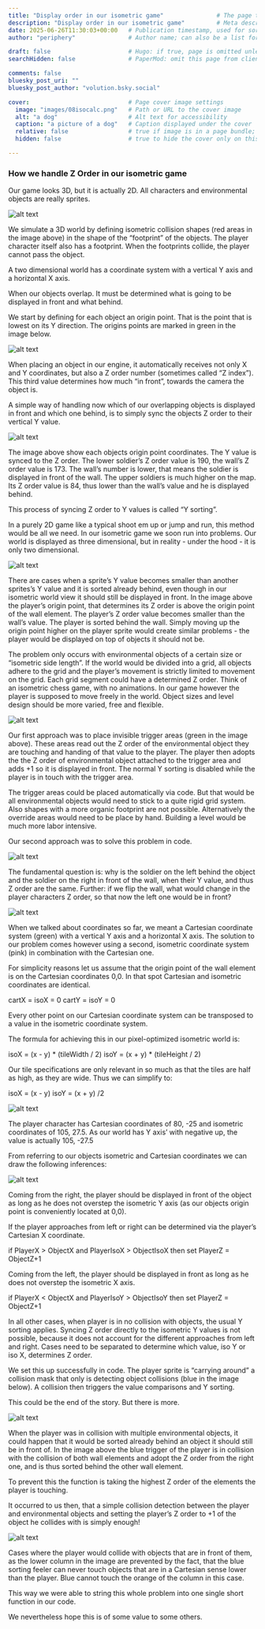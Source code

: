 ```yaml
---
title: "Display order in our isometric game"               # The page title, shown in the browser and in listings
description: "Display order in our isometric game"         # Meta description for SEO and social sharing
date: 2025-06-26T11:30:03+00:00   # Publication timestamp, used for sorting and display
author: "periphery"               # Author name; can also be a list for multiple authors

draft: false                      # Hugo: if true, page is omitted unless built with --buildDrafts
searchHidden: false               # PaperMod: omit this page from client-side search

comments: false
bluesky_post_uri: ""
bluesky_post_author: "volution.bsky.social"

cover:                            # Page cover image settings
  image: "images/08isocalc.png"   # Path or URL to the cover image
  alt: "a dog"                    # Alt text for accessibility
  caption: "a picture of a dog"   # Caption displayed under the cover
  relative: false                 # true if image is in a page bundle; false for static files
  hidden: false                   # true to hide the cover only on this page

---
```



### How we handle Z Order in our isometric game

Our game looks 3D, but it is actually 2D. All characters and environmental objects are really sprites.

![alt text](images/01groundcollision.png)

We simulate a 3D world by defining isometric collision shapes (red areas in the image above) in the shape of the “footprint” of the objects. The player character itself also has a footprint. When the footprints collide, the player cannot pass the object.

A two dimensional world has a coordinate system with a vertical Y axis and a horizontal X axis.

When our objects overlap. It must be determined what is going to be displayed in front and what behind.

We start by defining for each object an origin point. That is the point that is lowest on its Y direction. The origins points are marked in green in the image below.

![alt text](images/02axisandcol.png)

When placing an object in our engine, it automatically receives not only X and Y coordinates, but also a Z order number (sometimes called “Z index”). This third value determines how much “in front”, towards the camera the object is.

A simple way of handling now which of our overlapping objects is displayed in front and which one behind, is to simply sync the objects Z order to their vertical Y value.

![alt text](images/03yisz.png)

The image above show each objects origin point coordinates. The Y value is synced to the Z order. The lower soldier’s Z order value is 190, the wall’s Z order value is 173. The wall’s number is lower, that means the soldier is displayed in front of the wall. The upper soldiers is much higher on the map. Its Z order value is 84, thus lower than the wall’s value and he is displayed behind. 

This process of syncing Z order to Y values is called “Y sorting”.

In a purely 2D game like a typical shoot em up or jump and run, this method would be all we need. In our isometric game we soon run into problems. Our world is displayed as three dimensional, but in reality - under the hood - it is only two dimensional. 

![alt text](images/04overlap.png)

There are cases when a sprite’s Y value becomes smaller than another sprites’s Y value and it is sorted already behind, even though in our isometric world view it should still be displayed in front. In the image above the player’s origin point, that determines its Z order is above the origin point of the wall element. The player’s Z order value becomes smaller than the wall’s value. The player is sorted behind the wall.
Simply moving up the origin point higher on the player sprite would create similar problems - the player would be displayed on top of objects it should not be.

The problem only occurs with environmental objects of a certain size or “isometric side length”. If the world would be divided into a grid, all objects adhere to the grid and the player’s movement is strictly limited to movement on the grid. Each grid segment could have a determined Z order. Think of an isometric chess game, with no animations.
In our game however the player is supposed to move freely in the world. Object sizes and level design should be more varied, free and flexible. 

![alt text](images/05ysortoverride.png)

Our first approach was to place invisible trigger areas (green in the image above). These areas read out the Z order of the environmental object they are touching and handing of that value to the player. The player then adopts the the Z order of environmental object attached to the trigger area and adds +1 so it is displayed in front. The normal Y sorting is disabled while the player is in touch with the trigger area.

The trigger areas could be placed automatically via code. But that would be all environmental objects would need to stick to a quite rigid grid system. Also shapes with a more organic footprint are not possible.
Alternatively the override areas would need to be place by hand. Building a level would be much more labor intensive.

Our second approach was to solve this problem in code.

![alt text](images/06frontbehind.png)

The fundamental question is: why is the soldier on the left behind the object and the soldier on the right in front of the wall, when their Y value, and thus Z order are the same. Further: if we flip the wall, what would  change in the player characters Z order, so that now the left one would be in front?

![alt text](images/07cartisooverlay.png)

When we talked about coordinates so far, we meant a Cartesian coordinate system (green) with a vertical Y axis and a horizontal X axis. The solution to our problem comes however using a second, isometric coordinate system (pink) in combination with the Cartesian one. 

For simplicity reasons let us assume that the origin point of the wall element is on the Cartesian coordinates 0,0. In that spot Cartesian and isometric coordinates are identical.

cartX = isoX = 0
cartY = isoY = 0

Every other point on our Cartesian coordinate system can be transposed to a value in the isometric coordinate system. 

The formula for achieving this in our pixel-optimized isometric world is:

isoX = (x - y) * (tileWidth / 2)
isoY = (x + y) * (tileHeight / 2)

Our tile specifications are only relevant in so much as that the tiles are half as high, as they are wide. Thus we can simplify to:

isoX = (x - y) 
isoY = (x + y) /2

![alt text](images/08isocalc.png)

The player character has Cartesian coordinates of 80, -25 and isometric coordinates of 105, 27.5. As our world has Y axis’ with negative up, the value is actually 105, -27.5

From referring to our objects isometric and Cartesian coordinates we can draw the following inferences:

![alt text](images/09croosy.png)

Coming from the right, the player should be displayed in front of the object as long as he does not overstep the isometric Y axis (as our objects origin point is conveniently located at 0,0). 

If the player approaches from left or right can be determined via the player’s Cartesian X coordinate.

if PlayerX > ObjectX and PlayerIsoX > ObjectIsoX
then set PlayerZ = ObjectZ+1

Coming from the left, the player should be displayed in front as long as he does not overstep the isometric X axis.

if PlayerX < ObjectX and PlayerIsoY > ObjectIsoY
then set PlayerZ = ObjectZ+1

In all other cases, when player is in no collision with objects, the usual Y sorting applies. Syncing Z order directly to the isometric Y values is not possible, because it does not account for the different approaches from left and right. Cases need to be separated to determine which value, iso Y or iso X, determines Z order.

We set this up successfully in code. The player sprite is “carrying around” a collision mask that only is detecting object collisions (blue in the image below). A collision then triggers the value comparisons and Y sorting.

This could be the end of the story. But there is more. 

![alt text](images/10multiplecol.png)

When the player was in collision with multiple environmental objects, it could happen that it would be sorted already behind an object it should still be in front of. In the image above the blue trigger of the player is in collision with the collision of both wall elements and adopt the Z order from the right one, and is thus sorted behind the other wall element.

To prevent this the function is taking the highest Z order of the elements the player is touching.

It occurred to us then, that a simple collision detection between the player and environmental objects and setting the player’s Z order to +1 of the object he collides with is simply enough!

![alt text](images/11multiplecol.png)

Cases where the player would collide with objects that are in front of them, as the lower column in the image are prevented by the fact, that the blue sorting feeler can never touch objects that are in a Cartesian sense lower than the player. Blue cannot touch the orange of the column in this case.

This way we were able to string this whole problem into one single short function in our code.

We nevertheless hope this is of some value to some others.
